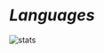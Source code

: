 #                                                                    *Languages*

![stats](https://github-readme-stats.vercel.app/api?username=fumante1533&show_icons=true&theme=tokyonight)
